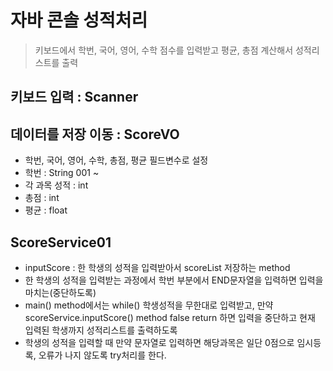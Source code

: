 # 자바 콘솔 성적처리

> 키보드에서 학번, 국어, 영어, 수학 점수를 입력받고 평균, 총점 계산해서 성적리스트를 출력

## 키보드 입력 : Scanner
## 데이터를 저장 이동 : ScoreVO
* 학번, 국어, 영어, 수학, 총점, 평균 필드변수로 설정
* 학번 : String 001 ~
* 각 과목 성적 : int
* 총점 : int
* 평균 : float

## ScoreService01
* inputScore : 한 학생의 성적을 입력받아서 scoreList 저장하는 method
* 한 학생의 성적을 입력받는 과정에서 학번 부분에서 END문자열을 입력하면 입력을 마치는(중단하도록)
* main() method에서는 while() 학생성적을 무한대로 입력받고, 만약 scoreService.inputScore() method false return 하면 입력을 중단하고
현재 입력된 학생까지 성적리스트를 출력하도록
* 학생의 성적을 입력할 때 만약 문자열로 입력하면 해당과목은 일단 0점으로 임시등록, 오류가 나지 않도록 try처리를 한다.